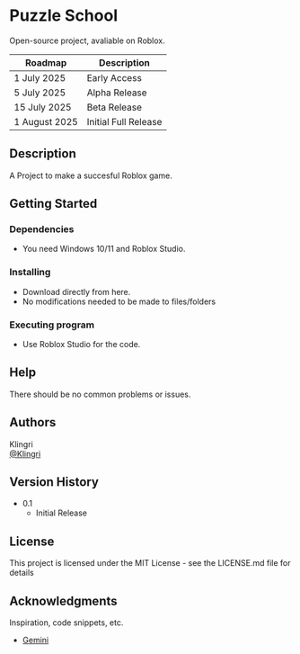 # Puzzle School

Open-source project, avaliable on Roblox.

| Roadmap  | Description |
| ------------- | ------------- |
| 1 July 2025  | Early Access  |
| 5 July 2025  | Alpha Release  |
| 15 July 2025  | Beta Release  |
| 1 August 2025  | Initial Full Release  |

## Description

A Project to make a succesful Roblox game.

## Getting Started

### Dependencies

* You need Windows 10/11 and Roblox Studio.

### Installing

* Download directly from here.
* No modifications needed to be made to files/folders

### Executing program

* Use Roblox Studio for the code.

## Help

There should be no common problems or issues.

## Authors

Klingri  
[@Klingri](https://github.com/Klingri)

## Version History

* 0.1
    * Initial Release

## License

This project is licensed under the MIT License - see the LICENSE.md file for details

## Acknowledgments

Inspiration, code snippets, etc.
* [Gemini](https://gemini.google.com/app)
